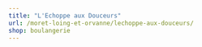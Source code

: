 ```yaml
---
title: "L'Echoppe aux Douceurs"
url: /moret-loing-et-orvanne/lechoppe-aux-douceurs/
shop: boulangerie
---
```


